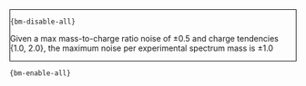 <div style="border:1px solid black;">

`{bm-disable-all}`

Given a max mass-to-charge ratio noise of ±0.5 and charge tendencies {1.0, 2.0}, the maximum noise per experimental spectrum mass is ±1.0

</div>

`{bm-enable-all}`

